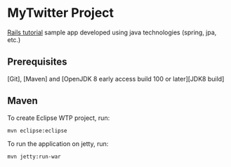 MyTwitter Project
=================

[Rails tutorial](http://www.railstutorial.org/book) sample app developed using java technologies (spring, jpa, etc.)

Prerequisites
-------------

[Git], [Maven] and [OpenJDK 8 early access build 100 or later][JDK8 build]

Maven
------------------

To create Eclipse WTP project, run:

`mvn eclipse:eclipse`

To run the application on jetty, run:

`mvn jetty:run-war`

